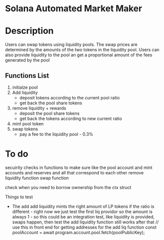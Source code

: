 # Solana Automated Market Maker

# Description
Users can swap tokens using liquidity pools. The swap prices are determined by the amounts of the two tokens in the liquidity pool. Users can also provide liquidity to the pool an get a proportional amount of the fees generated by the pool 

## Functions List
1. initialze pool
2. Add liquidity
    - deposit tokens according to the current pool ratio
    - get back the pool share tokens
3. remove liquidity + rewards
    - deposit the pool share tokens
    - get back the tokens according to new current ratio
4. mint pool token
5. swap tokens
    - pay a fee to the liquidity pool - 0.3%

# To do

secuirity checks in functions to make sure like the pool account and mint accounts and reserves and all that correspond to each other
remove liquidity function
swap function


check when you need to borrow ownership from the ctx struct


Things to test
 - The add add liquidity mints the right amount of LP tokens if the ratio is different - right now we just test the first liq providor so the amount is always 1 - so this could be an integration test, like liquidity is provided, swaps happen, then test the add liquidity function still works after that
   // use this in front end for getting addresses for the add liq function const poolAccount = await program.account.pool.fetch(poolPublicKey);
